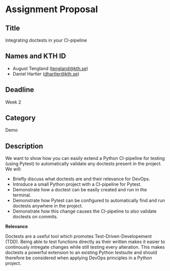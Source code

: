 # Assignment Proposal

## Title

Integrating doctests in your CI-pipeline

## Names and KTH ID

  - August Tengland (tengland@kth.se)
  - Daniel Hartler (dhartler@kth.se)

## Deadline

Week 2


## Category

Demo


## Description

We want to show how you can easily extend a Python CI-pipeline for testing (using Pytest) to automatically validate any doctests present in the project. We will: 
- Briefly discuss what doctests are and their relevance for DevOps.
- Introduce a small Python project with a CI-pipeline for Pytest.
- Demonstrate how a doctest can be easily created and run in the terminal.
- Demonstrate how Pytest can be configured to automatically find and run doctests anywhere in the project.
- Demonstrate how this change causes the CI-pipeline to also validate doctests on commits.   

**Relevance**

Doctests are a useful tool which promotes Test-Driven-Developement (TDD). Being able to test functions directly as their written makes it easier to continously intregate changes while still testing every alteration. This makes doctests a powerful extension to an existing Python testsuite and should therefore be considered when applying DevOps principles in a Python project. 

